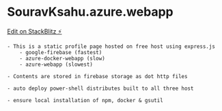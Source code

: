 # SouravKsahu.azure.webapp

[Edit on StackBlitz ⚡️](https://stackblitz.com/edit/SouravKsahu.azure.webapp)

    - This is a static profile page hosted on free host using express.js
        - google-firebase (fastest)
        - azure-docker-webapp (slow)
        - azure-webapp (slowest)
    
    - Contents are stored in firebase storage as dot http files

    - auto deploy power-shell distributes built to all three host
    
    - ensure local installation of npm, docker & gsutil